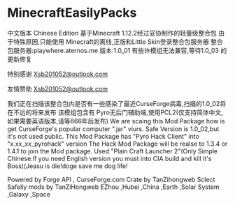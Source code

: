 # MinecraftEasilyPacks
中文版本 Chinese Edition
基于Minecraft 1.12.2经过妥协制作的轻量级整合包
由于特殊原因,只能使用 Minecraft的离线,正版和Little Skin登录整合包服务器
整合包服务器:playwhere.aternos.me
 版本:1.0_01
 有些许模组无法兼容,等待1.0_03 的更新修复
 
 特别感谢
Xsb201052@outlook.com

友情赞助
Xsb201052@outlook.com

 我们正在扫描该整合包内是否有一些感染了最近CurseForge病毒,扫描的1.0_02将在不远的将来发布
 该模组包含有 Pyro无后门辅助端,使用PCL2(仅支持简体中文,如果需要英语版本,请等666年后发布)
We are scaing this Mod Package how is get CurseForge's popular computer ".jar" viurs.
Safe Version is 1.0_02,but it's not used public.
This Mod Package has "Pyro Hack Client" into "x.xx_xx_pyrohack" version
The Hack Mod Package will be realse to 1.3.4 or 1.4.1 to join the Mod package.
Used "Plain Craft Launcher 2"(Only Simple Chinese.If you need English version
you must into CIA build and kill it's Boss)(Jeasu is die!doge save me dog life!

 
Powered by Forge API , CurseForge.com
Crate by TanZihongweb
Sclect Safelly mods by TanZiHongweb
EZhou ,Hubei ,China ,Earth ,Solar System ,Galaxy ,Space
